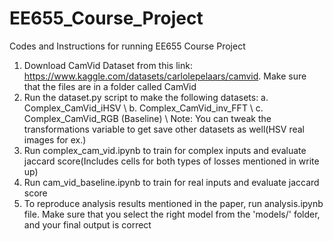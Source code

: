 # EE655_Course_Project
Codes and Instructions for running EE655 Course Project

1. Download CamVid Dataset from this link: https://www.kaggle.com/datasets/carlolepelaars/camvid. Make sure that the files are in a folder called CamVid
2. Run the dataset.py script to make the following datasets:
     a. Complex_CamVid_iHSV \\
     b. Complex_CamVid_inv_FFT \\
     c. Complex_CamVid_RGB (Baseline) \\
   Note: You can tweak the transformations variable to get save other datasets as well(HSV real images for ex.)
3. Run complex_cam_vid.ipynb to train for complex inputs and evaluate jaccard score(Includes cells for both types of losses mentioned in write up)
4. Run cam_vid_baseline.ipynb to train for real inputs and evaluate jaccard score
5. To reproduce analysis results mentioned in the paper, run analysis.ipynb file. Make sure that you select the right model from the 'models/' folder, and your final output is correct
